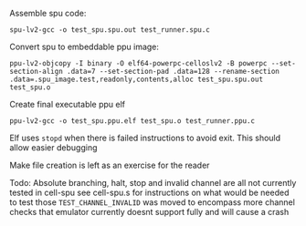 Assemble spu code: 

```
spu-lv2-gcc -o test_spu.spu.out test_runner.spu.c
```

Convert spu to embeddable ppu image: 
```
ppu-lv2-objcopy -I binary -O elf64-powerpc-celloslv2 -B powerpc --set-section-align .data=7 --set-section-pad .data=128 --rename-section .data=.spu_image.test,readonly,contents,alloc test_spu.spu.out test_spu.o
```

Create final executable ppu elf
```
ppu-lv2-gcc -o test_spu.ppu.elf test_spu.o test_runner.ppu.c
```

Elf uses `stopd` when there is failed instructions to avoid exit. This should allow easier debugging

Make file creation is left as an exercise for the reader

Todo: Absolute branching, halt, stop and invalid channel are all not currently tested in cell-spu
see cell-spu.s for instructions on what would be needed to test those
`TEST_CHANNEL_INVALID` was moved to encompass more channel checks that emulator currently doesnt support fully and will cause a crash